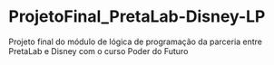 # ProjetoFinal_PretaLab-Disney-LP
Projeto final do módulo de lógica de programação da parceria entre PretaLab e Disney com o curso Poder do Futuro
